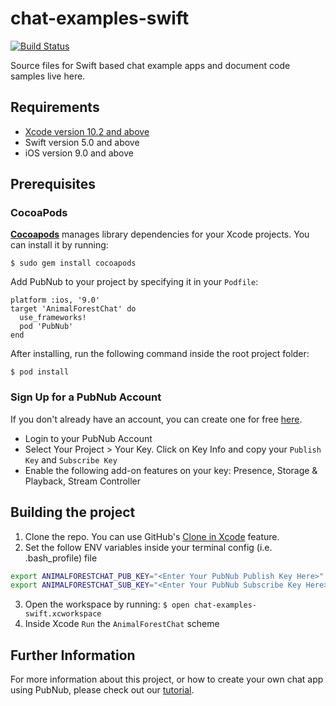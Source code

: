 # chat-examples-swift

[![Build Status](https://travis-ci.com/pubnub/chat-examples-swift.svg?token=ey6rVJnpqsBKpxXy2fYF&branch=master)](https://travis-ci.com/pubnub/chat-examples-swift)

Source files for Swift based chat example apps and document code samples live here.

## Requirements

* [Xcode version 10.2 and above](https://developer.apple.com/xcode/)
* Swift version 5.0 and above
* iOS version 9.0 and above

## Prerequisites

### CocoaPods

[**Cocoapods**](https://guides.cocoapods.org/using/getting-started.html) manages library dependencies for your Xcode projects. You can install it by running:

```
$ sudo gem install cocoapods
```

Add PubNub to your project by specifying it in your `Podfile`:

```
platform :ios, '9.0'
target 'AnimalForestChat' do
  use_frameworks!
  pod 'PubNub'
end
```

After installing, run the following command inside the root project folder:
```
$ pod install
```

### Sign Up for a PubNub Account

If you don't already have an account, you can create one for free [here](https://dashboard.pubnub.com/).

* Login to your PubNub Account
* Select Your Project > Your Key. Click on Key Info and copy your `Publish Key` and `Subscribe Key`
* Enable the following add-on features on your key: Presence, Storage & Playback, Stream Controller

## Building the project

1. Clone the repo. You can use GitHub's [Clone in Xcode](https://github.blog/2017-06-05-clone-in-xcode/) feature.
2. Set the follow ENV variables inside your terminal config (i.e. .bash_profile) file

```bash
export ANIMALFORESTCHAT_PUB_KEY="<Enter Your PubNub Publish Key Here>"
export ANIMALFORESTCHAT_SUB_KEY="<Enter Your PubNub Subscribe Key Here>"
```

3. Open the workspace by running: `$ open chat-examples-swift.xcworkspace`
4. Inside Xcode `Run` the `AnimalForestChat` scheme

## Further Information

For more information about this project, or how to create your own chat app using PubNub, please check out our [tutorial](https://www.pubnub.com/chat-resource-center/docs/tutorials/tutorial-swift/).
